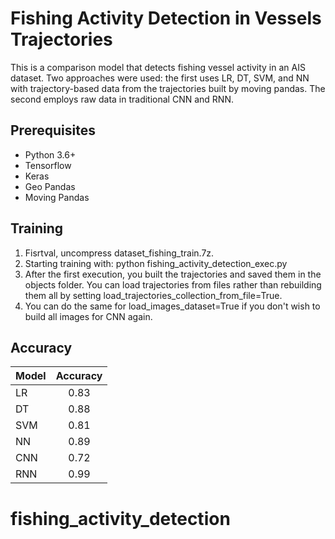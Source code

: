 # Fishing Activity Detection in Vessels Trajectories

This is a comparison model that detects fishing vessel activity in an AIS dataset. Two approaches were used: the first uses LR, DT, SVM, and NN with trajectory-based data from the trajectories built by moving pandas. The second employs raw data in traditional CNN and RNN.

## Prerequisites

- Python 3.6+
- Tensorflow
- Keras
- Geo Pandas
- Moving Pandas

## Training

1. Fisrtval, uncompress dataset_fishing_train.7z. 
2. Starting training with: python fishing_activity_detection_exec.py
3. After the first execution, you built the trajectories and saved them in the objects folder. You can load trajectories from files rather than rebuilding them all by setting load_trajectories_collection_from_file=True.
3. You can do the same for load_images_dataset=True if you don't wish to build all images for CNN again.

## Accuracy

| Model  | Accuracy |
| ------------- | :---: |
| LR  | 0.83  |
| DT  | 0.88  |
| SVM  | 0.81  |
| NN  | 0.89  |
| CNN  | 0.72  |
| RNN  | 0.99  |
# fishing_activity_detection
